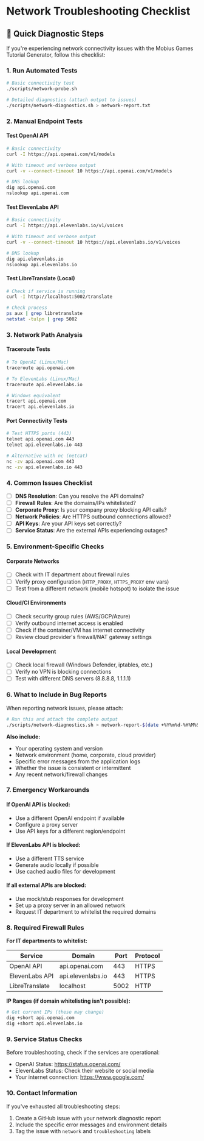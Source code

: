 # Network Troubleshooting Checklist

## 🚨 Quick Diagnostic Steps

If you're experiencing network connectivity issues with the Mobius Games Tutorial Generator, follow this checklist:

### 1. Run Automated Tests
```bash
# Basic connectivity test
./scripts/network-probe.sh

# Detailed diagnostics (attach output to issues)
./scripts/network-diagnostics.sh > network-report.txt
```

### 2. Manual Endpoint Tests

#### Test OpenAI API
```bash
# Basic connectivity
curl -I https://api.openai.com/v1/models

# With timeout and verbose output
curl -v --connect-timeout 10 https://api.openai.com/v1/models

# DNS lookup
dig api.openai.com
nslookup api.openai.com
```

#### Test ElevenLabs API
```bash
# Basic connectivity  
curl -I https://api.elevenlabs.io/v1/voices

# With timeout and verbose output
curl -v --connect-timeout 10 https://api.elevenlabs.io/v1/voices

# DNS lookup
dig api.elevenlabs.io
nslookup api.elevenlabs.io
```

#### Test LibreTranslate (Local)
```bash
# Check if service is running
curl -I http://localhost:5002/translate

# Check process
ps aux | grep libretranslate
netstat -tulpn | grep 5002
```

### 3. Network Path Analysis

#### Traceroute Tests
```bash
# To OpenAI (Linux/Mac)
traceroute api.openai.com

# To ElevenLabs (Linux/Mac)  
traceroute api.elevenlabs.io

# Windows equivalent
tracert api.openai.com
tracert api.elevenlabs.io
```

#### Port Connectivity Tests
```bash
# Test HTTPS ports (443)
telnet api.openai.com 443
telnet api.elevenlabs.io 443

# Alternative with nc (netcat)
nc -zv api.openai.com 443
nc -zv api.elevenlabs.io 443
```

### 4. Common Issues Checklist

- [ ] **DNS Resolution**: Can you resolve the API domains?
- [ ] **Firewall Rules**: Are the domains/IPs whitelisted?
- [ ] **Corporate Proxy**: Is your company proxy blocking API calls?
- [ ] **Network Policies**: Are HTTPS outbound connections allowed?
- [ ] **API Keys**: Are your API keys set correctly?
- [ ] **Service Status**: Are the external APIs experiencing outages?

### 5. Environment-Specific Checks

#### Corporate Networks
- [ ] Check with IT department about firewall rules
- [ ] Verify proxy configuration (`HTTP_PROXY`, `HTTPS_PROXY` env vars)
- [ ] Test from a different network (mobile hotspot) to isolate the issue

#### Cloud/CI Environments
- [ ] Check security group rules (AWS/GCP/Azure)
- [ ] Verify outbound internet access is enabled
- [ ] Check if the container/VM has internet connectivity
- [ ] Review cloud provider's firewall/NAT gateway settings

#### Local Development
- [ ] Check local firewall (Windows Defender, iptables, etc.)
- [ ] Verify no VPN is blocking connections
- [ ] Test with different DNS servers (8.8.8.8, 1.1.1.1)

### 6. What to Include in Bug Reports

When reporting network issues, please attach:

```bash
# Run this and attach the complete output
./scripts/network-diagnostics.sh > network-report-$(date +%Y%m%d-%H%M%S).txt
```

**Also include:**
- Your operating system and version
- Network environment (home, corporate, cloud provider)
- Specific error messages from the application logs
- Whether the issue is consistent or intermittent
- Any recent network/firewall changes

### 7. Emergency Workarounds

#### If OpenAI API is blocked:
- Use a different OpenAI endpoint if available
- Configure a proxy server
- Use API keys for a different region/endpoint

#### If ElevenLabs API is blocked:
- Use a different TTS service
- Generate audio locally if possible
- Use cached audio files for development

#### If all external APIs are blocked:
- Use mock/stub responses for development
- Set up a proxy server in an allowed network
- Request IT department to whitelist the required domains

### 8. Required Firewall Rules

**For IT departments to whitelist:**

| Service | Domain | Port | Protocol |
|---------|--------|------|----------|
| OpenAI API | api.openai.com | 443 | HTTPS |
| ElevenLabs API | api.elevenlabs.io | 443 | HTTPS |
| LibreTranslate | localhost | 5002 | HTTP |

**IP Ranges (if domain whitelisting isn't possible):**
```bash
# Get current IPs (these may change)
dig +short api.openai.com
dig +short api.elevenlabs.io
```

### 9. Service Status Checks

Before troubleshooting, check if the services are operational:
- OpenAI Status: https://status.openai.com/
- ElevenLabs Status: Check their website or social media
- Your internet connection: https://www.google.com/

### 10. Contact Information

If you've exhausted all troubleshooting steps:
1. Create a GitHub issue with your network diagnostic report
2. Include the specific error messages and environment details
3. Tag the issue with `network` and `troubleshooting` labels
